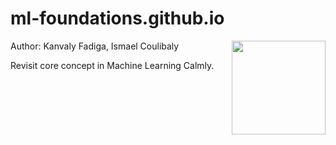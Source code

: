 # ml-foundations.github.io

<img src="src/static/images/calm.png" align="right" width="150"/>

Author: Kanvaly Fadiga, Ismael Coulibaly

Revisit core concept in Machine Learning Calmly.
